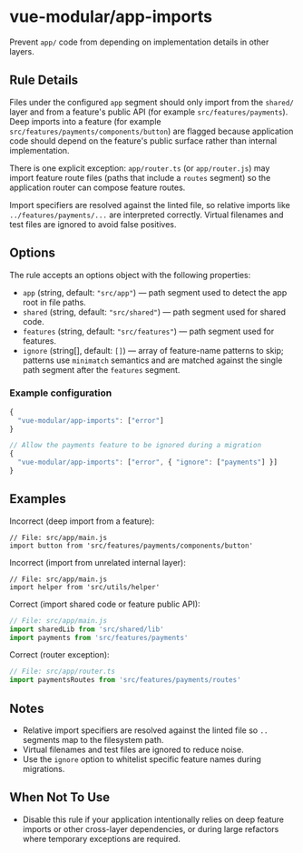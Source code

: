 # vue-modular/app-imports

Prevent `app/` code from depending on implementation details in other layers.

## Rule Details

Files under the configured `app` segment should only import from the
`shared/` layer and from a feature's public API (for example
`src/features/payments`). Deep imports into a feature (for example
`src/features/payments/components/button`) are flagged because application code
should depend on the feature's public surface rather than internal
implementation.

There is one explicit exception: `app/router.ts` (or `app/router.js`) may
import feature route files (paths that include a `routes` segment) so the
application router can compose feature routes.

Import specifiers are resolved against the linted file, so relative imports
like `../features/payments/...` are interpreted correctly. Virtual filenames
and test files are ignored to avoid false positives.

## Options

The rule accepts an options object with the following properties:

- `app` (string, default: `"src/app"`) — path segment used to detect the app
  root in file paths.
- `shared` (string, default: `"src/shared"`) — path segment used for shared
  code.
- `features` (string, default: `"src/features"`) — path segment used for
  features.
- `ignore` (string[], default: `[]`) — array of feature-name patterns to skip;
  patterns use `minimatch` semantics and are matched against the single path
  segment after the `features` segment.

### Example configuration

```js
{
  "vue-modular/app-imports": ["error"]
}

// Allow the payments feature to be ignored during a migration
{
  "vue-modular/app-imports": ["error", { "ignore": ["payments"] }]
}
```

## Examples

Incorrect (deep import from a feature):

```text
// File: src/app/main.js
import button from 'src/features/payments/components/button'
```

Incorrect (import from unrelated internal layer):

```text
// File: src/app/main.js
import helper from 'src/utils/helper'
```

Correct (import shared code or feature public API):

```js
// File: src/app/main.js
import sharedLib from 'src/shared/lib'
import payments from 'src/features/payments'
```

Correct (router exception):

```js
// File: src/app/router.ts
import paymentsRoutes from 'src/features/payments/routes'
```

## Notes

- Relative import specifiers are resolved against the linted file so `..`
  segments map to the filesystem path.
- Virtual filenames and test files are ignored to reduce noise.
- Use the `ignore` option to whitelist specific feature names during
  migrations.

## When Not To Use

- Disable this rule if your application intentionally relies on deep feature
  imports or other cross-layer dependencies, or during large refactors where
  temporary exceptions are required.
